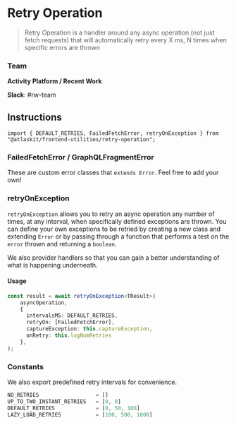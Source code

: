 # Retry Operation

> Retry Operation is a handler around any async operation (not just fetch requests) that will automatically retry every X ms, N times when specific errors are thrown

### Team
**Activity Platform / Recent Work**

**Slack**: #rw-team

## Instructions

`import { DEFAULT_RETRIES, FailedFetchError, retryOnException } from "@atlaskit/frontend-utilities/retry-operation";`

### FailedFetchError / GraphQLFragmentError

These are custom error classes that `extends Error`. Feel free to add your own!

### retryOnException

`retryOnException` allows you to retry an async operation any number of times, at any interval, when specifically defined
exceptions are thrown. You can define your own exceptions to be retried by creating a new class and extending `Error`
or by passing through a function that performs a test on the `error` thrown and returning a `boolean`.

We also provider handlers so that you can gain a better understanding of what is happening underneath.

#### Usage

```ts
const result = await retryOnException<TResult>(
    asyncOperation,
    {
      intervalsMS: DEFAULT_RETRIES,
      retryOn: [FailedFetchError],
      captureException: this.captureException,
      onRetry: this.logNumRetries
    },
);
```

### Constants

We also export predefined retry intervals for convenience.

```ts
NO_RETRIES                  = []
UP_TO_TWO_INSTANT_RETRIES   = [0, 0]
DEFAULT_RETRIES             = [0, 50, 100]
LAZY_LOAD_RETRIES           = [100, 500, 1000]
```
